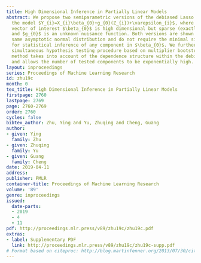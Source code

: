 ```yaml
---
title: High Dimensional Inference in Partially Linear Models
abstract: We propose two semiparametric versions of the debiased Lasso procedure for
  the model $Y_{i}=X_{i}\beta_{0}+g_{0}(Z_{i})+\varepsilon_{i}$, where the parameter
  vector of interest $\beta_{0}$ is high dimensional but sparse (exactly or approximately)
  and $g_{0}$ is an unknown nuisance function. Both versions are shown to have the
  same asymptotic normal distribution and do not require the minimal signal condition
  for statistical inference of any component in $\beta_{0}$. We further develop a
  simultaneous hypothesis testing procedure based on multiplier bootstrap. Our testing
  method takes into account of the dependence structure within the debiased estimates,
  and allows the number of tested components to be exponentially high.
layout: inproceedings
series: Proceedings of Machine Learning Research
id: zhu19c
month: 0
tex_title: High Dimensional Inference in Partially Linear Models
firstpage: 2760
lastpage: 2769
page: 2760-2769
order: 2760
cycles: false
bibtex_author: Zhu, Ying and Yu, Zhuqing and Cheng, Guang
author:
- given: Ying
  family: Zhu
- given: Zhuqing
  family: Yu
- given: Guang
  family: Cheng
date: 2019-04-11
address: 
publisher: PMLR
container-title: Proceedings of Machine Learning Research
volume: '89'
genre: inproceedings
issued:
  date-parts:
  - 2019
  - 4
  - 11
pdf: http://proceedings.mlr.press/v89/zhu19c/zhu19c.pdf
extras:
- label: Supplementary PDF
  link: http://proceedings.mlr.press/v89/zhu19c/zhu19c-supp.pdf
# Format based on citeproc: http://blog.martinfenner.org/2013/07/30/citeproc-yaml-for-bibliographies/
---
```

